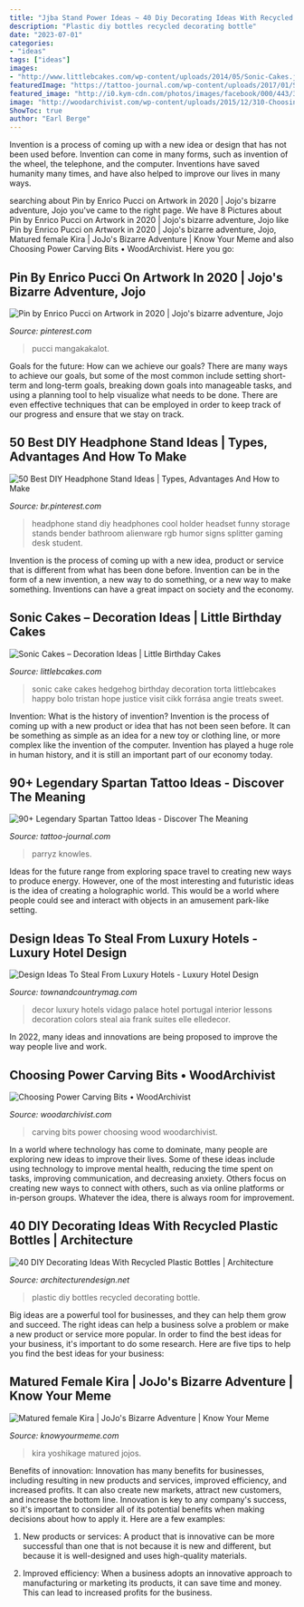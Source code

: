```yaml
---
title: "Jjba Stand Power Ideas ~ 40 Diy Decorating Ideas With Recycled Plastic Bottles"
description: "Plastic diy bottles recycled decorating bottle"
date: "2023-07-01"
categories:
- "ideas"
tags: ["ideas"]
images:
- "http://www.littlebcakes.com/wp-content/uploads/2014/05/Sonic-Cakes.jpg"
featuredImage: "https://tattoo-journal.com/wp-content/uploads/2017/01/Spartan-Tattoo-82-1-650x650.jpg"
featured_image: "http://i0.kym-cdn.com/photos/images/facebook/000/443/366/b4f.jpg"
image: "http://woodarchivist.com/wp-content/uploads/2015/12/310-Choosing-Power-Carving-Bits-2-1.jpg"
ShowToc: true
author: "Earl Berge"
---
```



Invention is a process of coming up with a new idea or design that has not been used before. Invention can come in many forms, such as invention of the wheel, the telephone, and the computer. Inventions have saved humanity many times, and have also helped to improve our lives in many ways.

	

		
searching about Pin by Enrico Pucci on Artwork in 2020 | Jojo&#039;s bizarre adventure, Jojo you've came to the right page. We have 8 Pictures about Pin by Enrico Pucci on Artwork in 2020 | Jojo&#039;s bizarre adventure, Jojo like Pin by Enrico Pucci on Artwork in 2020 | Jojo&#039;s bizarre adventure, Jojo, Matured female Kira | JoJo&#039;s Bizarre Adventure | Know Your Meme and also Choosing Power Carving Bits • WoodArchivist. Here you go:
		
    
## Pin By Enrico Pucci On Artwork In 2020 | Jojo&#039;s Bizarre Adventure, Jojo

<img loading=lazy src="https://i.pinimg.com/736x/cb/20/c1/cb20c15895fa40192f4d82b8fb63aea8.jpg" onerror="this.onerror=null;this.src='https://tse1.mm.bing.net/th?id=OIP.pCSuatOSdjvc48KDhi3KDAHaLZ&amp;pid=15.1';" alt="Pin by Enrico Pucci on Artwork in 2020 | Jojo&#039;s bizarre adventure, Jojo">

_Source: pinterest.com_

>pucci mangakakalot. 

	

Goals for the future: How can we achieve our goals?
There are many ways to achieve our goals, but some of the most common include setting short-term and long-term goals, breaking down goals into manageable tasks, and using a planning tool to help visualize what needs to be done. There are even effective techniques that can be employed in order to keep track of our progress and ensure that we stay on track.

    
## 50 Best DIY Headphone Stand Ideas | Types, Advantages And How To Make

<img loading=lazy src="https://i.pinimg.com/736x/b2/d8/7d/b2d87d95024318ee3152fe78eb68a86c.jpg" onerror="this.onerror=null;this.src='https://tse4.mm.bing.net/th?id=OIP.GycDz_TDNyX7BTb37tRFugHaJ5&amp;pid=15.1';" alt="50 Best DIY Headphone Stand Ideas | Types, Advantages And How to Make">

_Source: br.pinterest.com_

>headphone stand diy headphones cool holder headset funny storage stands bender bathroom alienware rgb humor signs splitter gaming desk student. 

	

Invention is the process of coming up with a new idea, product or service that is different from what has been done before. Invention can be in the form of a new invention, a new way to do something, or a new way to make something. Inventions can have a great impact on society and the economy.

    
## Sonic Cakes – Decoration Ideas | Little Birthday Cakes

<img loading=lazy src="http://www.littlebcakes.com/wp-content/uploads/2014/05/Sonic-Cakes.jpg" onerror="this.onerror=null;this.src='https://tse1.mm.bing.net/th?id=OIP.wQcqkya4Qa3-Zak9ctukCQHaJ4&amp;pid=15.1';" alt="Sonic Cakes – Decoration Ideas | Little Birthday Cakes">

_Source: littlebcakes.com_

>sonic cake cakes hedgehog birthday decoration torta littlebcakes happy bolo tristan hope justice visit cikk forrása angie treats sweet. 

	

Invention: What is the history of invention?
Invention is the process of coming up with a new product or idea that has not been seen before. It can be something as simple as an idea for a new toy or clothing line, or more complex like the invention of the computer. Invention has played a huge role in human history, and it is still an important part of our economy today.

    
## 90+ Legendary Spartan Tattoo Ideas - Discover The Meaning

<img loading=lazy src="https://tattoo-journal.com/wp-content/uploads/2017/01/Spartan-Tattoo-82-1-650x650.jpg" onerror="this.onerror=null;this.src='https://tse2.mm.bing.net/th?id=OIP.JSWvmp7ryRSi6mktyvArqAHaHa&amp;pid=15.1';" alt="90+ Legendary Spartan Tattoo Ideas - Discover The Meaning">

_Source: tattoo-journal.com_

>parryz knowles. 

	

Ideas for the future range from exploring space travel to creating new ways to produce energy. However, one of the most interesting and futuristic ideas is the idea of creating a holographic world. This would be a world where people could see and interact with objects in an amusement park-like setting.

    
## Design Ideas To Steal From Luxury Hotels - Luxury Hotel Design

<img loading=lazy src="https://hips.hearstapps.com/toc.h-cdn.co/assets/16/48/1600x800/landscape-1480373892-screen-shot-2016-11-28-at-55748-pm.png?resize=1200:*" onerror="this.onerror=null;this.src='https://tse1.mm.bing.net/th?id=OIP.IiOMUghDFSihDveLImDfZwHaDt&amp;pid=15.1';" alt="Design Ideas To Steal From Luxury Hotels - Luxury Hotel Design">

_Source: townandcountrymag.com_

>decor luxury hotels vidago palace hotel portugal interior lessons decoration colors steal aia frank suites elle elledecor. 

	

In 2022, many ideas and innovations are being proposed to improve the way people live and work.

    
## Choosing Power Carving Bits • WoodArchivist

<img loading=lazy src="http://woodarchivist.com/wp-content/uploads/2015/12/310-Choosing-Power-Carving-Bits-2-1.jpg" onerror="this.onerror=null;this.src='https://tse4.mm.bing.net/th?id=OIP.8an2bzcjg6MR3-sSA7Z52gHaKG&amp;pid=15.1';" alt="Choosing Power Carving Bits • WoodArchivist">

_Source: woodarchivist.com_

>carving bits power choosing wood woodarchivist. 

	

In a world where technology has come to dominate, many people are exploring new ideas to improve their lives. Some of these ideas include using technology to improve mental health, reducing the time spent on tasks, improving communication, and decreasing anxiety. Others focus on creating new ways to connect with others, such as via online platforms or in-person groups. Whatever the idea, there is always room for improvement.

    
## 40 DIY Decorating Ideas With Recycled Plastic Bottles | Architecture

<img loading=lazy src="https://cdn.architecturendesign.net/wp-content/uploads/2014/09/DIY-Plastic-Bottles-ideas-17.jpg" onerror="this.onerror=null;this.src='https://tse2.mm.bing.net/th?id=OIP.OpBK4yxzFbg9pumxSJJifgHaKg&amp;pid=15.1';" alt="40 DIY Decorating Ideas With Recycled Plastic Bottles | Architecture">

_Source: architecturendesign.net_

>plastic diy bottles recycled decorating bottle. 

	

Big ideas are a powerful tool for businesses, and they can help them grow and succeed. The right ideas can help a business solve a problem or make a new product or service more popular. In order to find the best ideas for your business, it's important to do some research. Here are five tips to help you find the best ideas for your business:

    
## Matured Female Kira | JoJo&#039;s Bizarre Adventure | Know Your Meme

<img loading=lazy src="http://i0.kym-cdn.com/photos/images/facebook/000/443/366/b4f.jpg" onerror="this.onerror=null;this.src='https://tse3.mm.bing.net/th?id=OIP.wIq3FAO5M08jzX_osaCkhwHaKe&amp;pid=15.1';" alt="Matured female Kira | JoJo&#039;s Bizarre Adventure | Know Your Meme">

_Source: knowyourmeme.com_

>kira yoshikage matured jojos. 

	

Benefits of innovation:
Innovation has many benefits for businesses, including resulting in new products and services, improved efficiency, and increased profits. It can also create new markets, attract new customers, and increase the bottom line. Innovation is key to any company's success, so it's important to consider all of its potential benefits when making decisions about how to apply it. Here are a few examples:
1. New products or services: A product that is innovative can be more successful than one that is not because it is new and different, but because it is well-designed and uses high-quality materials.

2. Improved efficiency: When a business adopts an innovative approach to manufacturing or marketing its products, it can save time and money. This can lead to increased profits for the business.


